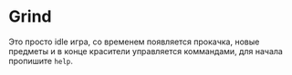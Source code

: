 # Grind
  
Это просто idle игра, со временем появляется прокачка, новые предметы и в конце красители управляется коммандами, для начала пропишите `help`. 

